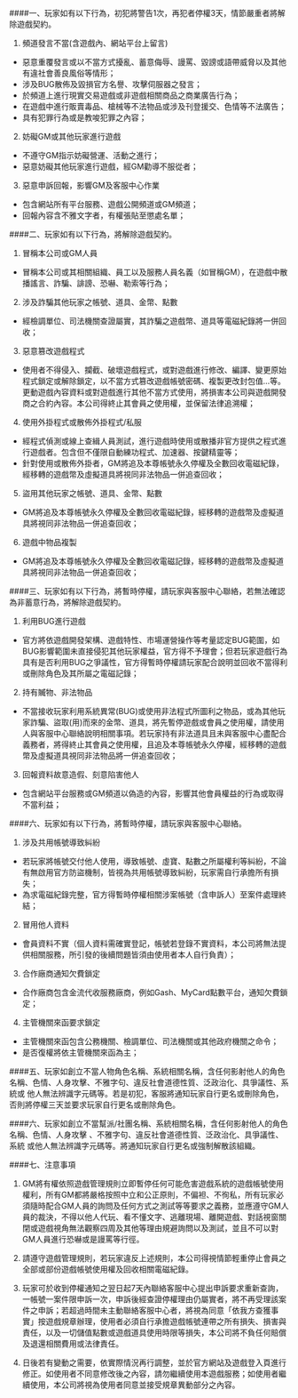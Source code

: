 ####一、玩家如有以下行為，初犯將警告1次，再犯者停權3天，情節嚴重者將解除遊戲契約。

1. 頻道發言不當(含遊戲內、網站平台上留言) 
 - 惡意重覆發言或以不當方式擾亂、蓄意侮辱、謾罵、毀謗或語帶威脅以及其他有違社會善良風俗等情形；
 - 涉及BUG散佈及毀損官方名譽、攻擊伺服器之發言；
 - 於頻道上進行現實交易遊戲或非遊戲相關商品之商業廣告行為；
 - 在遊戲中進行販賣毒品、槍械等不法物品或涉及刊登援交、色情等不法廣告；
 - 具有犯罪行為或是教唆犯罪之內容；
 
2. 妨礙GM或其他玩家進行遊戲
 - 不遵守GM指示妨礙營運、活動之進行；
 - 惡意妨礙其他玩家進行遊戲，經GM勸導不服從者；
 
3. 惡意申訴回報，影響GM及客服中心作業
 - 包含網站所有平台服務、遊戲公開頻道或GM頻道；
 - 回報內容含不雅文字者，有權張貼至懲處名單；

####二、玩家如有以下行為，將解除遊戲契約。

1. 冒稱本公司或GM人員

 - 冒稱本公司或其相關組織、員工以及服務人員名義（如冒稱GM），在遊戲中散播謠言、詐騙、誹謗、恐嚇、勒索等行為；

2. 涉及詐騙其他玩家之帳號、道具、金幣、點數

 - 經檢調單位、司法機關查證屬實，其詐騙之遊戲幣、道具等電磁紀錄將一併回收；

3. 惡意篡改遊戲程式

 - 使用者不得侵入、攔截、破壞遊戲程式，或對遊戲進行修改、編譯、變更原始程式鎖定或解除鎖定，以不當方式篡改遊戲帳號密碼、複製更改封包值…等。更動遊戲內容資料或對遊戲進行其他不當方式使用，將損害本公司與遊戲開發商之合約內容。本公司得終止其會員之使用權，並保留法律追溯權；

4. 使用外掛程式或散佈外掛程式/私服

 - 經程式偵測或線上查緝人員測試，進行遊戲時使用或散播非官方提供之程式進行遊戲者。包含但不僅限自動練功程式、加速器、按鍵精靈等；
 - 針對使用或散佈外掛者，GM將追及本尊帳號永久停權及全數回收電磁紀錄，經移轉的遊戲幣及虛擬道具將視同非法物品一併追查回收；

5. 盜用其他玩家之帳號、道具、金幣、點數

 - GM將追及本尊帳號永久停權及全數回收電磁紀錄，經移轉的遊戲幣及虛擬道具將視同非法物品一併追查回收；

6. 遊戲中物品複製

 - GM將追及本尊帳號永久停權及全數回收電磁記錄，經移轉的遊戲幣及虛擬道具將視同非法物品一併追查回收；

####三、玩家如有以下行為，將暫時停權，請玩家與客服中心聯絡，若無法確認為非蓄意行為，將解除遊戲契約。

1. 利用BUG進行遊戲

 - 官方將依遊戲開發架構、遊戲特性、市場運營操作等考量認定BUG範圍，如BUG影響範圍未直接侵犯其他玩家權益，官方得不予理會；但若玩家遊戲行為具有是否利用BUG之爭議性，官方得暫時停權請玩家配合說明並回收不當得利或刪除角色及其所屬之電磁記錄；

2. 持有贓物、非法物品

 - 不當接收玩家利用系統異常(BUG)或使用非法程式所圖利之物品，或為其他玩家詐騙、盜取(用)而來的金幣、道具，將先暫停遊戲或會員之使用權，請使用人與客服中心聯絡說明相關事項。若玩家持有非法道具且未與客服中心盡配合義務者，將得終止其會員之使用權，且追及本尊帳號永久停權，經移轉的遊戲幣及虛擬道具視同非法物品將一併追查回收；

3. 回報資料故意造假、刻意陷害他人

 - 包含網站平台服務或GM頻道以偽造的內容，影響其他會員權益的行為或取得不當利益；

####六、玩家如有以下行為，將暫時停權，請玩家與客服中心聯絡。

1. 涉及共用帳號導致糾紛
 - 若玩家將帳號交付他人使用，導致帳號、虛寶、點數之所屬權利等糾紛，不論有無啟用官方防盜機制，皆視為共用帳號導致糾紛，玩家需自行承擔所有損失；
 - 為求電磁紀錄完整，官方得暫時停權相關涉案帳號（含申訴人）至案件處理終結；

2. 冒用他人資料
 - 會員資料不實（個人資料需確實登記，帳號若登錄不實資料，本公司將無法提供相關服務，所引發的後續問題皆須由使用者本人自行負責）；

3. 合作廠商通知欠費鎖定
 - 合作廠商包含金流代收服務廠商，例如Gash、MyCard點數平台，通知欠費鎖定；

4. 主管機關來函要求鎖定
 - 主管機關來函包含公務機關、檢調單位、司法機關或其他政府機關之命令；
 - 是否復權將依主管機關來函為主；
 
####五、玩家如創立不當人物角色名稱、系統相關名稱，含任何影射他人的角色名稱、色情、人身攻擊、不雅字句、違反社會道德性質、泛政治化、具爭議性、系統或  他人無法辨識字元碼等。若是初犯，客服將通知玩家自行更名或刪除角色，否則將停權三天並要求玩家自行更名或刪除角色。

####六、玩家如創立不當幫派/社團名稱、系統相關名稱，含任何影射他人的角色名稱、色情、人身攻擊 、不雅字句、違反社會道德性質、泛政治化、具爭議性、系統 或他人無法辨識字元碼等。將通知玩家自行更名或強制解散該組織。

####七、注意事項

1. GM將有權依照遊戲管理規則立即暫停任何可能危害遊戲系統的遊戲帳號使用權利，所有GM都將嚴格按照中立和公正原則，不偏袒、不徇私，所有玩家必須隨時配合GM人員的詢問及任何方式之測試等等要求之義務，並應遵守GM人員的裁決，不得以他人代玩、看不懂文字、逃離現場、離開遊戲、對話視窗關閉或遊戲視角無法觀察四周及其他等理由規避詢問以及測試，並且不可以對GM人員進行恐嚇或是謾罵等行徑。

2. 請遵守遊戲管理規則，若玩家違反上述規則，本公司得視情節輕重停止會員之全部或部份遊戲帳號使用權及回收相關電磁紀錄。

3. 玩家可於收到停權通知之翌日起7天內聯絡客服中心提出申訴要求重新查詢，一帳號一案件限申訴一次，申訴後經查證停權理由仍屬實者，將不再受理該案件之申訴；若超過時間未主動聯絡客服中心者，將視為同意「依我方查獲事實」按遊戲規章辦理，使用者必須自行承擔遊戲帳號連帶之所有損失、損害與責任，以及一切儲值點數或遊戲道具使用時限等損失，本公司將不負任何賠償及退還相關費用或法律責任。

4. 日後若有變動之需要，依實際情況再行調整，並於官方網站及遊戲登入頁進行修正。如使用者不同意修改後之內容，請勿繼續使用本遊戲服務；如使用者繼續使用，本公司將視為使用者同意並接受規章異動部分之內容。

